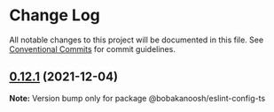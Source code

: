# Change Log

All notable changes to this project will be documented in this file.
See [Conventional Commits](https://conventionalcommits.org) for commit guidelines.

## [0.12.1](https://github.com/Bobakanoosh/eslint-config/compare/v0.12.0...v0.12.1) (2021-12-04)

**Note:** Version bump only for package @bobakanoosh/eslint-config-ts
